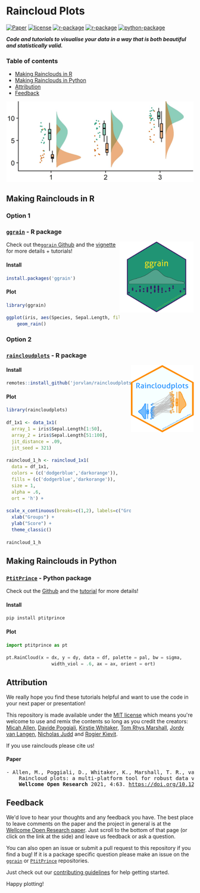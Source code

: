 # Raincloud Plots

[![Paper](https://img.shields.io/badge/Paper-Raincloud%20Plots-blueviolet)](https://wellcomeopenresearch.org/articles/4-63)
[![license](https://img.shields.io/badge/license-MIT-blue)](https://github.com/RainCloudPlots/RainCloudPlots/blob/master/LICENSE)
[![r-package](https://img.shields.io/badge/R%20package-ggrain-brightgreen)](https://cran.r-project.org/web/packages/ggrain/index.html)
[![r-package](https://img.shields.io/badge/R%20package-raincloudplots-brightgreen)](https://github.com/jorvlan/raincloudplots)
[![python-package](https://img.shields.io/badge/Python%20package-PtitPrince-red)](https://github.com/pog87/PtitPrince)



***Code and tutorials to visualise your data in a way that is both beautiful *and* statistically valid.***
### Table of contents


* [Making Rainclouds in R](#making-rainclouds-in-r)
* [Making Rainclouds in Python](#making-rainclouds-in-python)
* [Attribution](#attribution)
* [Feedback](#feedback)


![](images/10repanvplot_cropped.jpg)


## Making Rainclouds in R

### Option 1

### [`ggrain`](https://cran.r-project.org/web/packages/ggrain/index.html) - R package
<img src="https://github.com/jorvlan/open-visualizations/blob/master/R/package_figures/Rplot03.png" width="200" height="190" align="right"/>


Check out the[`ggrain` Github](https://github.com/njudd/ggrain) and the [vignette](https://www.njudd.com/raincloud-ggrain/) for more details + tutorials!

#### Install
```r
install.packages('ggrain')
```

#### Plot
```r
library(ggrain)

ggplot(iris, aes(Species, Sepal.Length, fill = Species)) + 
	geom_rain()
```

### Option 2

### [`raincloudplots`](https://github.com/jorvlan/raincloudplots) - R package
<img src="https://github.com/jorvlan/open-visualizations/blob/master/R/package_figures/rainclouds_highres.png" width="169" height="180" align="right"/>

#### Install
```r
remotes::install_github('jorvlan/raincloudplots')
```

#### Plot
```r
library(raincloudplots)

df_1x1 <- data_1x1(
  array_1 = iris$Sepal.Length[1:50],
  array_2 = iris$Sepal.Length[51:100],
  jit_distance = .09,
  jit_seed = 321)
  
raincloud_1_h <- raincloud_1x1(
  data = df_1x1, 
  colors = (c('dodgerblue','darkorange')), 
  fills = (c('dodgerblue','darkorange')), 
  size = 1, 
  alpha = .6, 
  ort = 'h') +

scale_x_continuous(breaks=c(1,2), labels=c("Group1", "Group2"), limits=c(0, 3)) +
  xlab("Groups") + 
  ylab("Score") +
  theme_classic()

raincloud_1_h
```

## Making Rainclouds in Python


### [`PtitPrince`](https://github.com/pog87/PtitPrince) - Python package

Check out the [Github](https://github.com/pog87/PtitPrince) and the [tutorial](https://github.com/pog87/PtitPrince/blob/master/tutorial_python/raincloud_tutorial_python.ipynb) for more details!


#### Install
```python
pip install ptitprince
```

#### Plot
```python
import ptitprince as pt

pt.RainCloud(x = dx, y = dy, data = df, palette = pal, bw = sigma,
                 width_viol = .6, ax = ax, orient = ort)
```


## Attribution

We really hope you find these tutorials helpful and want to use the code in your next paper or presentation!

This repository is made available under the [MIT license](LICENSE) which means you're welcome to use and remix the contents so long as you credit the creators: [Micah Allen](https://twitter.com/micahgallen?lang=en), [Davide Poggiali](https://twitter.com/dav1d3p0g?lang=en), [Kirstie Whitaker](https://twitter.com/kirstie_j?lang=en), [Tom Rhys Marshall](https://twitter.com/tomrhysmarshall?lang=en), [Jordy van Langen](https://mas.to/@jordyvanlangen), [Nicholas Judd](https://njudd.com) and [Rogier Kievit](https://www.rogierkievit.com/).

If you use rainclouds please cite us!

#### Paper

<pre>
- Allen, M., Poggiali, D., Whitaker, K., Marshall, T. R., van Langen, J., & Kievit, R. A.
    Raincloud plots: a multi-platform tool for robust data visualization [version 2; peer review: 2 approved] 
    <b>Wellcome Open Research</b> 2021, 4:63. <a href="https://doi.org/10.12688/wellcomeopenres.15191.2">https://doi.org/10.12688/wellcomeopenres.15191.2</a>
</pre>


## Feedback

We'd love to hear your thoughts and any feedback you have.
The best place to leave comments on the paper and the project in general is at the [Wellcome Open Research paper](https://doi.org/10.12688/wellcomeopenres.15191.2).
Just scroll to the bottom of that page (or click on the link at the side) and leave us feedback or ask a question.

You can also open an issue or submit a pull request to this repository if you find a bug! If it is a package specific question please make an issue on the [`ggrain`](https://github.com/njudd/ggrain/issues) or [`PtitPrince`](https://github.com/pog87/PtitPrince/issues) repositories.

Just check out our [contributing guidelines](CONTRIBUTING.md) for help getting started.

Happy plotting!
